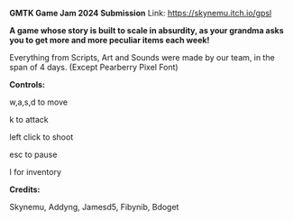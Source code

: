 **GMTK Game Jam 2024 Submission**
Link: https://skynemu.itch.io/gpsl

**A game whose story is built to scale in absurdity, as your grandma asks you to get more and more peculiar items each week!**

Everything from Scripts, Art and Sounds were made by our team, in the span of 4 days. (Except Pearberry Pixel Font)



**Controls:**

w,a,s,d to move

k to attack

left click to shoot

esc to pause 

I for inventory




**Credits:**

Skynemu, Addyng, Jamesd5, Fibynib, Bdoget


